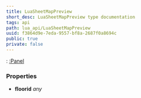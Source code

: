 ```yaml
---
title: LuaSheetMapPreview
short_desc: LuaSheetMapPreview type documentation
tags: api
path: lua_api/LuaSheetMapPreview
uuid: f3864d9e-7eda-9557-bf8a-2687f0a8694c
public: true
private: false
---
```


 : [:Panel](/lua_api/LuaSheetMapPreview)

### Properties

* **floorid** *any* 
